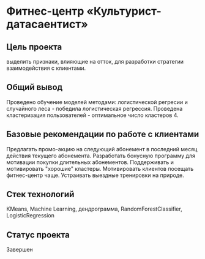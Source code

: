 # Фитнес-центр «Культурист-датасаентист»

## Цель проекта 
выделить признаки, влияющие на отток, для разработки стратегии взаимодействия с клиентами.<br>

## Общий вывод

Проведено обучение моделей методами: логистической регресии и случайного леса - победила логистическая регрессия.
Проведена кластеризация пользователей - оптимальное число кластеров 4.

## Базовые рекомендации по работе с клиентами

Предлагать промо-акцию на следующий абонемент в последний месяц действия текущего абонемента.
Разработать бонусную программу для мотивации покупки длительных абонементов.
Поддерживать и мотивировать "хорошие" кластеры.
Мотивировать клиентов посещать фитнес-центр чаще.
Устраивать выездные тренировки на природе. 

## Стек технологий

KMeans, Machine Learning, дендрограмма, RandomForestClassifier, LogisticRegression

## Статус проекта

Завершен
